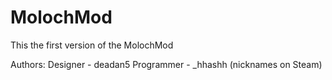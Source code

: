 # MolochMod
This the first version of the MolochMod

Authors: 
Designer - deadan5
Programmer - _hhashh
(nicknames on Steam)
